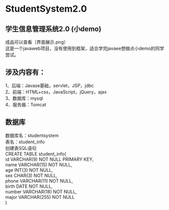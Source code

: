 # StudentSystem2.0
## 学生信息管理系统2.0 (小demo)
成品可以查看（界面展示.png）  
这是一个javaweb项目，没有使用到框架，适合学完javaee想做点小demo的同学尝试。
## 涉及内容有：
1、后端：Javase基础，servlet，JSP，jdbc  
2、前端：HTML+css，JavaScript，jQuery，ajax  
3、数据库：mysql  
4、服务器：Tomcat
## 数据库
数据库名：studentsystem  
表名：student_info  
创建表SQL语句  
CREATE TABLE student_info(  
id VARCHAR(9) NOT NULL PRIMARY KEY,  
name VARCHAR(15) NOT NULL,  
age INT(3) NOT NULL,  
sex CHAR(3) NOT NULL,  
phone VARCHAR(11) NOT NULL,  
birth DATE NOT NULL,  
number VARCHAR(18) NOT NULL,  
major VARCHAR(255) NOT NULL  
)  
   
